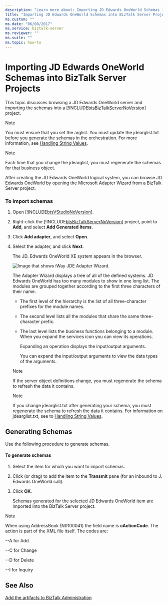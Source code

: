 ```yaml
---
description: "Learn more about: Importing JD Edwards OneWorld Schemas into BizTalk Server Projects"
title: "Importing JD Edwards OneWorld Schemas into BizTalk Server Projects"
ms.custom: ""
ms.date: "06/08/2017"
ms.service: biztalk-server
ms.reviewer: ""
ms.suite: ""
ms.topic: how-to
---
```

# Importing JD Edwards OneWorld Schemas into BizTalk Server Projects
This topic discusses browsing a JD Edwards OneWorld server and importing the schemas into a [!INCLUDE[btsBizTalkServerNoVersion](../includes/btsbiztalkservernoversion-md.md)] project.  
  
> [!NOTE]
>  You must ensure that you set the arglist. You must update the jdearglist.txt before you generate the schemas in the orchestration. For more information, see [Handling String Values](../core/handling-string-values1.md).  
  
> [!NOTE]
>  Each time that you change the jdearglist, you must regenerate the schemas for that business object.  
  
 After creating the JD Edwards OneWorld logical system, you can browse JD Edwards OneWorld by opening the Microsoft Adapter Wizard from a BizTalk Server project.  
  
### To import schemas  
  
1. Open [!INCLUDE[btsVStudioNoVersion](../includes/btsvstudionoversion-md.md)].  
  
2. Right-click the [!INCLUDE[btsBizTalkServerNoVersion](../includes/btsbiztalkservernoversion-md.md)] project, point to **Add**, and select **Add Generated Items**.  
  
3. Click **Add adapter**, and select **Open**.  
  
4. Select the adapter, and click **Next**.  
  
    The JD. Edwards OneWorld XE system appears in the browser.  
  
    ![Image that shows iWay JDE Adapter Wizard.](../core/media/jdedadapter-04-jdebrowse.gif "JDEdAdapter_04_JDEBrowse")  
  
    The Adapter Wizard displays a tree of all of the defined systems. JD Edwards OneWorld has too many modules to show in one long list. The modules are grouped together according to the first three characters of their name.  
  
   - The first level of the hierarchy is the list of all three-character prefixes for the module names.  
  
   - The second level lists all the modules that share the same three-character prefix.  
  
   - The last level lists the business functions belonging to a module. When you expand the services icon you can view its operations.  
  
     Expanding an operation displays the input/output arguments.  
  
     You can expand the input/output arguments to view the data types of the arguments.  
  
   > [!NOTE]
   >  If the server object definitions change, you must regenerate the schema to refresh the data it contains.  
  
   > [!NOTE]
   >  If you change jdearglist.txt after generating your schema, you must regenerate the schema to refresh the data it contains. For information on jdearglist.txt, see to [Handling String Values](../core/handling-string-values1.md).  
  
## Generating Schemas  
 Use the following procedure to generate schemas.  
  
#### To generate schemas  
  
1.  Select the item for which you want to import schemas.  
  
2.  Click (or drag) to add the item to the **Transmit** pane (for an inbound to J. Edwards OneWorld call).  
  
3.  Click **OK**.  
  
     Schemas generated for the selected JD Edwards OneWorld item are imported into the BizTalk Server project.  
  
> [!NOTE]
>  When using AddressBook (N0100041) the field name is **cActionCode**. The action is part of the XML file itself. The codes are:  
>   
>  --A for Add  
>   
>  --C for Change  
>   
>  --D for Delete  
>   
>  --I for Inquiry  
  
## See Also  
 [Add the artifacts to BizTalk Administration](../core/adding-biztalk-adapter-for-jd-edwards-oneworld.md)
